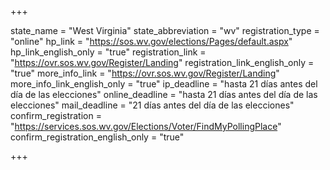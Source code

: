 +++

state_name = "West Virginia"
state_abbreviation = "wv"
registration_type = "online"
hp_link = "https://sos.wv.gov/elections/Pages/default.aspx"
hp_link_english_only = "true"
registration_link = "https://ovr.sos.wv.gov/Register/Landing"
registration_link_english_only = "true"
more_info_link = "https://ovr.sos.wv.gov/Register/Landing"
more_info_link_english_only = "true"
ip_deadline = "hasta 21 días antes del día de las elecciones"
online_deadline = "hasta 21 días antes del día de las elecciones"
mail_deadline = "21 días antes del día de las elecciones"
confirm_registration = "https://services.sos.wv.gov/Elections/Voter/FindMyPollingPlace"
confirm_registration_english_only = "true"

+++